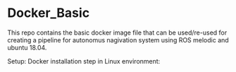 # Docker_Basic
This repo contains the basic docker image file that can be used/re-used for creating a pipeline for autonomus nagivation system using ROS melodic and ubuntu 18.04.

Setup:
Docker installation step in Linux environment:

